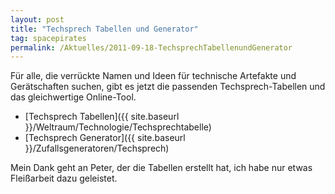 ```yaml
---
layout: post
title: "Techsprech Tabellen und Generator"
tag: spacepirates
permalink: /Aktuelles/2011-09-18-TechsprechTabellenundGenerator
---
```


Für alle, die verrückte Namen und Ideen für technische Artefakte und Gerätschaften suchen, gibt es jetzt die passenden Techsprech-Tabellen und das gleichwertige Online-Tool.

- [Techsprech Tabellen]({{ site.baseurl }}/Weltraum/Technologie/Techsprechtabelle)
- [Techsprech Generator]({{ site.baseurl }}/Zufallsgeneratoren/Techsprech)

Mein Dank geht an Peter, der die Tabellen erstellt hat, ich habe nur etwas Fleißarbeit dazu geleistet.


